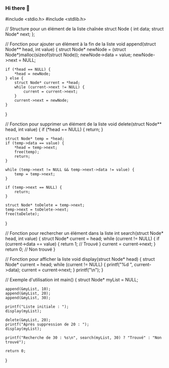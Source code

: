 ### Hi there 👋

<!--
**Innu38/Innu38** is a ✨ _special_ ✨ repository because its `README.md` (this file) appears on your GitHub profile.

Here are some ideas to get you started:

- 🔭 I’m currently working on ...
- 🌱 I’m currently learning ...
- 👯 I’m looking to collaborate on ...
- 🤔 I’m looking for help with ...
- 💬 Ask me about ...
- 📫 How to reach me: ...
- 😄 Pronouns: ...
- ⚡ Fun fact: ...
-->
#include <stdio.h>
#include <stdlib.h>

// Structure pour un élément de la liste chaînée
struct Node {
    int data;
    struct Node* next;
};

// Fonction pour ajouter un élément à la fin de la liste
void append(struct Node** head, int value) {
    struct Node* newNode = (struct Node*)malloc(sizeof(struct Node));
    newNode->data = value;
    newNode->next = NULL;

    if (*head == NULL) {
        *head = newNode;
    } else {
        struct Node* current = *head;
        while (current->next != NULL) {
            current = current->next;
        }
        current->next = newNode;
    }
}

// Fonction pour supprimer un élément de la liste
void delete(struct Node** head, int value) {
    if (*head == NULL) {
        return;
    }

    struct Node* temp = *head;
    if (temp->data == value) {
        *head = temp->next;
        free(temp);
        return;
    }

    while (temp->next != NULL && temp->next->data != value) {
        temp = temp->next;
    }

    if (temp->next == NULL) {
        return;
    }

    struct Node* toDelete = temp->next;
    temp->next = toDelete->next;
    free(toDelete);
}

// Fonction pour rechercher un élément dans la liste
int search(struct Node* head, int value) {
    struct Node* current = head;
    while (current != NULL) {
        if (current->data == value) {
            return 1; // Trouvé
        }
        current = current->next;
    }
    return 0; // Non trouvé
}

// Fonction pour afficher la liste
void display(struct Node* head) {
    struct Node* current = head;
    while (current != NULL) {
        printf("%d ", current->data);
        current = current->next;
    }
    printf("\n");
}

// Exemple d'utilisation
int main() {
    struct Node* myList = NULL;

    append(&myList, 10);
    append(&myList, 20);
    append(&myList, 30);

    printf("Liste initiale : ");
    display(myList);

    delete(&myList, 20);
    printf("Après suppression de 20 : ");
    display(myList);

    printf("Recherche de 30 : %s\n", search(myList, 30) ? "Trouvé" : "Non trouvé");

    return 0;
}
